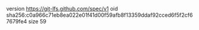 version https://git-lfs.github.com/spec/v1
oid sha256:c0a966c71eb8ea022e01f41d00f59afb8f13359ddaf92cced6f5f2cf67679fe4
size 59
